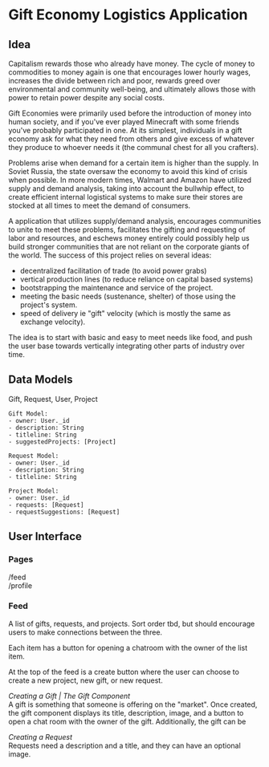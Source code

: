 # Gift Economy Logistics Application

## Idea

Capitalism rewards those who already have money. The cycle of money to commodities to money again is one that encourages lower hourly wages, increases the divide between rich and poor, rewards greed over environmental and community well-being, and ultimately allows those with power to retain power despite any social costs.

Gift Economies were primarily used before the introduction of money into human society, and if you've ever played Minecraft with some friends you've probably participated in one. At its simplest, individuals in a gift economy ask for what they need from others and give excess of whatever they produce to whoever needs it (the communal chest for all you crafters).

Problems arise when demand for a certain item is higher than the supply. In Soviet Russia, the state oversaw the economy to avoid this kind of crisis when possible. In more modern times, Walmart and Amazon have utilized supply and demand analysis, taking into account the bullwhip effect, to create efficient internal logistical systems to make sure their stores are stocked at all times to meet the demand of consumers.

A application that utilizes supply/demand analysis, encourages communities to unite to meet these problems, facilitates the gifting and requesting of labor and resources, and eschews money entirely could possibly help us build stronger communities that are not reliant on the corporate giants of the world. The success of this project relies on several ideas:

- decentralized facilitation of trade (to avoid power grabs)
- vertical production lines (to reduce reliance on capital based systems)
- bootstrapping the maintenance and service of the project.
- meeting the basic needs (sustenance, shelter) of those using the project's system.
- speed of delivery ie "gift" velocity (which is mostly the same as exchange velocity).

The idea is to start with basic and easy to meet needs like food, and push the user base towards vertically integrating other parts of industry over time.

## Data Models

Gift, Request, User, Project

```
Gift Model:
- owner: User._id
- description: String
- titleline: String
- suggestedProjects: [Project]
```

```
Request Model:
- owner: User._id
- description: String
- titleline: String
```

```
Project Model:
- owner: User._id
- requests: [Request]
- requestSuggestions: [Request]
```

## User Interface

### Pages

/feed  
/profile

### Feed

A list of gifts, requests, and projects. Sort order tbd, but should encourage users to make connections between the three.

Each item has a button for opening a chatroom with the owner of the list item.

At the top of the feed is a create button where the user can choose to create a new project, new gift, or new request.

_Creating a Gift | The Gift Component_  
A gift is something that someone is offering on the "market". Once created, the gift component displays its title, description, image, and a button to open a chat room with the owner of the gift. Additionally, the gift can be

_Creating a Request_  
Requests need a description and a title, and they can have an optional image.
